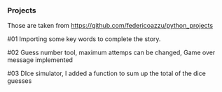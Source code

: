 ### Projects

Those are taken from https://github.com/federicoazzu/python_projects


#01 
Importing some key words to complete the story.

#02 
Guess number tool, maximum attemps can be changed, Game over message implemented

#03
DIce simulator, I added a function to sum up the total of the dice guesses

